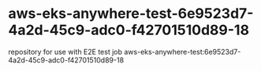 # aws-eks-anywhere-test-6e9523d7-4a2d-45c9-adc0-f42701510d89-18
repository for use with E2E test job aws-eks-anywhere-test:6e9523d7-4a2d-45c9-adc0-f42701510d89-18
